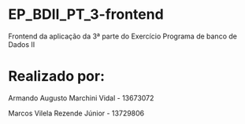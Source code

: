 # EP_BDII_PT_3-frontend
Frontend da aplicação da 3ª parte do Exercício Programa de banco de Dados II

# Realizado por:
Armando Augusto Marchini Vidal - 13673072

Marcos Vilela Rezende Júnior - 13729806